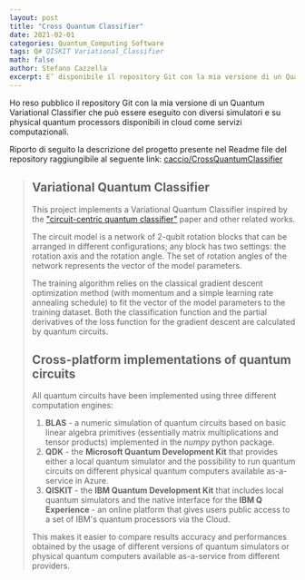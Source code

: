 ```yaml
---
layout: post
title: "Cross Quantum Classifier"
date: 2021-02-01
categories: Quantum_Computing Software
tags: Q# QISKIT Variational_Classifier
math: false
author: Stefano Cazzella
excerpt: E’ disponibile il repository Git con la mia versione di un Quantum Variational Classifier che può essere eseguito con diversi simulatori e su physical quantum processors disponibili in cloud come servizi computazionali.
---
```

Ho reso pubblico il repository Git con la mia versione di un Quantum Variational Classifier che può essere eseguito con diversi simulatori e su physical quantum processors disponibili in cloud come servizi computazionali.

Riporto di seguito la descrizione del progetto presente nel Readme file del repository raggiungibile al seguente link: [caccio/CrossQuantumClassifier](https://github.com/caccio/CrossQuantumClassifier)


> ## Variational Quantum Classifier
> 
> This project implements a Variational Quantum Classifier inspired by the ["circuit-centric quantum classifier"](https://arxiv.org/abs/1804.00633) paper and other related works.
>
> The circuit model is a network of 2-qubit rotation blocks that can be arranged in different configurations; any block has two settings: the rotation axis and the rotation angle. The set of rotation angles of the network represents the vector of the model parameters.
>
> The training algorithm relies on the classical gradient descent optimization method (with momentum and a simple learning rate annealing schedule) to fit the vector of the model parameters to the training dataset. Both the classification function and the partial derivatives of the loss function for the gradient descent are calculated by quantum circuits.
>
> ## Cross-platform implementations of quantum circuits
>
> All quantum circuits have been implemented using three different computation engines:
>
> 1. **BLAS** - a numeric simulation of quantum circuits based on basic linear algebra primitives (essentially matrix multiplications and tensor products) implemented in the *numpy* python package.
> 2. **QDK** - the **Microsoft Quantum Development Kit** that provides either a local quantum simulator and the possibility to run quantum circuits on different physical quantum computers available as-a-service in Azure.
> 3. **QISKIT** - the **IBM Quantum Development Kit** that includes local quantum simulators and the native interface for the **IBM Q Experience** - an online platform that gives users public access to a set of IBM's quantum processors via the Cloud.
>
> This makes it easier to compare results accuracy and performances obtained by the usage of different versions of quantum simulators or physical quantum computers available as-a-service from different providers.